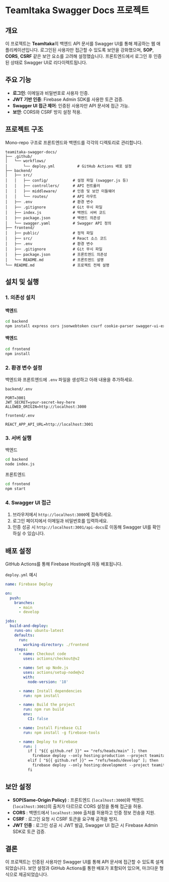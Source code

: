# TeamItaka Swagger Docs 프로젝트

## 개요
이 프로젝트는 **TeamItaka**의 백엔드 API 문서를 Swagger UI를 통해 제공하는 웹 애플리케이션입니다. 로그인된 사용자만 접근할 수 있도록 보안을 강화했으며, **SOP**, **CORS**, **CSRF** 같은 보안 요소를 고려해 설정했습니다. 프론트엔드에서 로그인 후 인증된 상태로 Swagger UI로 리다이렉트됩니다.

## 주요 기능
- **로그인**: 이메일과 비밀번호로 사용자 인증.
- **JWT 기반 인증**: Firebase Admin SDK를 사용한 토큰 검증.
- **Swagger UI 접근 제어**: 인증된 사용자만 API 문서에 접근 가능.
- **보안**: CORS와 CSRF 방지 설정 적용.

## 프로젝트 구조
Mono-repo 구조로 프론트엔드와 백엔드를 각각의 디렉토리로 관리합니다.

```
teamitaka-swagger-docs/
├── .github/
│   └── workflows/
│       └── deploy.yml          # GitHub Actions 배포 설정
├── backend/
│   ├── src/
│   │   ├── config/           # 설정 파일 (swagger.js 등)
│   │   ├── controllers/      # API 컨트롤러
│   │   ├── middleware/       # 인증 및 보안 미들웨어
│   │   └── routes/           # API 라우트
│   ├── .env                  # 환경 변수
│   ├── .gitignore            # Git 무시 파일
│   ├── index.js              # 백엔드 서버 코드
│   ├── package.json          # 백엔드 의존성
│   └── swagger.yaml          # Swagger API 정의
├── frontend/
│   ├── public/               # 정적 파일
│   ├── src/                  # React 소스 코드
│   ├── .env                  # 환경 변수
│   ├── .gitignore            # Git 무시 파일
│   ├── package.json          # 프론트엔드 의존성
│   └── README.md             # 프론트엔드 설명
└── README.md                 # 프로젝트 전체 설명
```


## 설치 및 실행

### 1. 의존성 설치
#### 백엔드
```bash
cd backend
npm install express cors jsonwebtoken csurf cookie-parser swagger-ui-express yaml firebase-admin
```

#### 백엔드
```bash
cd frontend
npm install
```

### 2. 환경 변수 설정
백엔드와 프론트엔드에 `.env` 파일을 생성하고 아래 내용을 추가하세요.

`backend/.env`

```text
PORT=3001
JWT_SECRET=your-secret-key-here
ALLOWED_ORIGIN=http://localhost:3000
```

`frontend/.env`

```text
REACT_APP_API_URL=http://localhost:3001
```

### 3. 서버 실행

백엔드

```bash
cd backend
node index.js
```

프론트엔드

```bash
cd frontend
npm start
```

### 4. Swagger UI 접근

1. 브라우저에서 `http://localhost:3000`에 접속하세요.
2. 로그인 페이지에서 이메일과 비밀번호를 입력하세요.
3. 인증 성공 시 `http://localhost:3001/api-docs`로 이동해 Swagger UI를 확인하실 수 있습니다.

## 배포 설정

GitHub Actions를 통해 Firebase Hosting에 자동 배포됩니다.

`deploy.yml` 예시

```yaml
name: Firebase Deploy

on:
  push:
    branches:
      - main
      - develop

jobs:
  build-and-deploy:
    runs-on: ubuntu-latest
    defaults:
      run:
        working-directory: ./frontend
    steps:
      - name: Checkout code
        uses: actions/checkout@v2

      - name: Set up Node.js
        uses: actions/setup-node@v2
        with:
          node-version: '18'

      - name: Install dependencies
        run: npm install

      - name: Build the project
        run: npm run build
        env:
          CI: false

      - name: Install Firebase CLI
        run: npm install -g firebase-tools

      - name: Deploy to Firebase
        run: |
          if [ "${{ github.ref }}" == "refs/heads/main" ]; then
            firebase deploy --only hosting:production --project teamitaka-swagger
          elif [ "${{ github.ref }}" == "refs/heads/develop" ]; then
            firebase deploy --only hosting:development --project teamitaka-swagger
          fi
```

## 보안 설정

- **SOP(Same-Origin Policy)** : 프론트엔드 (`localhost:3000`)와 백엔드(`localhost:3001`)의 출처가 다르므로 CORS 설정을 통해 접근을 허용.
- **CORS** : 백엔드에서 `localhost:3000` 출처를 허용하고 인증 정보 전송을 지원.
- **CSRF** : 로그인 요청 시 CSRF 토큰을 요구해 공격을 방지.
- **JWT 인증** : 로그인 성공 시 JWT 발급, Swagger UI 접근 시 Firebase Admin SDK로 토큰 검증.

## 결론

이 프로젝트는 인증된 사용자만 Swagger UI를 통해 API 문서에 접근할 수 있도록 설계되었습니다. 보안 설정과 GitHub Actions를 통한 배포가 포함되어 있으며, 마크다운 형식으로 제공되었습니다.